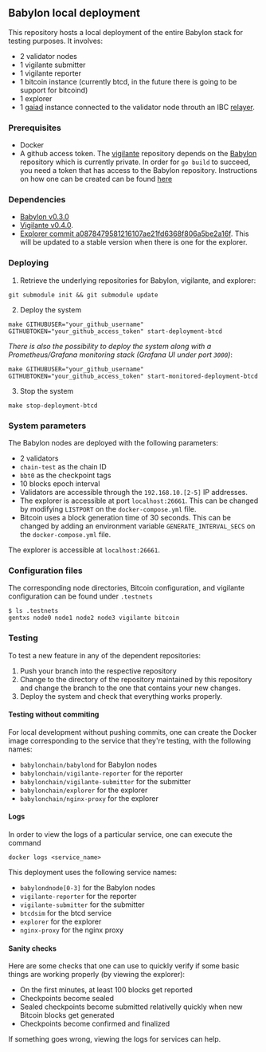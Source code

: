 ## Babylon local deployment

This repository hosts a local deployment of the entire Babylon stack for
testing purposes. It involves:
- 2 validator nodes
- 1 vigilante submitter
- 1 vigilante reporter
- 1 bitcoin instance (currently btcd, in the future there is going to be
  support for bitcoind)
- 1 explorer
- 1 [gaiad](https://github.com/cosmos/gaia) instance connected to the validator
  node throuth an IBC [relayer](https://github.com/cosmos/relayer).

### Prerequisites

- Docker
- A github access token. The [vigilante](https://github.com/babylonchain/vigilante) repository
  depends on the [Babylon](https://github.com/babylonchain/babylon) repository which is currently private.
  In order for `go build` to succeed, you need a token that has access to the
  Babylon repository. Instructions on how one can be created can be found
  [here](https://docs.github.com/en/authentication/keeping-your-account-and-data-secure/creating-a-personal-access-token)

### Dependencies

- [Babylon v0.3.0](https://github.com/babylonchain/babylon/tree/v0.3.0)
- [Vigilante v0.4.0](https://github.com/babylonchain/vigilante/tree/v0.4.0/).
- [Explorer commit a0878479581216107ae21fd6368f806a5be2a16f](https://github.com/babylonchain/babylon-explorer/tree/a0878479581216107ae21fd6368f806a5be2a16f/).
  This will be updated to a stable version when there is one for the explorer.

### Deploying

1. Retrieve the underlying repositories for Babylon, vigilante, and explorer:
```shell
git submodule init && git submodule update
```
2. Deploy the system
```shell
make GITHUBUSER="your_github_username" GITHUBTOKEN="your_github_access_token" start-deployment-btcd
```

*There is also the possibility to deploy the system along with a
Prometheus/Grafana monitoring stack (Grafana UI under port `3000`)*:
```shell
make GITHUBUSER="your_github_username" GITHUBTOKEN="your_github_access_token" start-monitored-deployment-btcd
```
3. Stop the system
```shell
make stop-deployment-btcd
```

### System parameters

The Babylon nodes are deployed with the following parameters:
- 2 validators
- `chain-test` as the chain ID
- `bbt0` as the checkpoint tags
- 10 blocks epoch interval
- Validators are accessible through the `192.168.10.[2-5]` IP addresses.
- The explorer is accessible at port `localhost:26661`. This can be changed by
  modifying `LISTPORT` on the `docker-compose.yml` file.
- Bitcoin uses a block generation time of 30 seconds. This can be changed by
  adding an environment variable `GENERATE_INTERVAL_SECS` on the
  `docker-compose.yml` file.


The explorer is accessible at `localhost:26661`.

### Configuration files

The corresponding node directories, Bitcoin configuration, and
vigilante configuration can be found under `.testnets`
```console
$ ls .testnets
gentxs node0 node1 node2 node3 vigilante bitcoin
```

### Testing

To test a new feature in any of the dependent repositories:
1. Push your branch into the respective repository
2. Change to the directory of the repository maintained by this repository and
   change the branch to the one that contains your new changes.
3. Deploy the system and check that everything works properly.

#### Testing without commiting
For local development without pushing commits,
one can create the Docker image corresponding to the service that they're
testing, with the following names:
- `babylonchain/babylond` for Babylon nodes
- `babylonchain/vigilante-reporter` for the reporter
- `babylonchain/vigilante-submitter` for the submitter
- `babylonchain/explorer` for the explorer
- `babylonchain/nginx-proxy` for the explorer

#### Logs

In order to view the logs of a particular service, one can execute the command
```
docker logs <service_name>
```

This deployment uses the following service names:
- `babylondnode[0-3]` for the Babylon nodes
- `vigilante-reporter` for the reporter
- `vigilante-submitter` for the submitter
- `btcdsim` for the btcd service
- `explorer` for the explorer
- `nginx-proxy` for the nginx proxy

#### Sanity checks

Here are some checks that one can use to quickly verify if some basic things
are working properly (by viewing the explorer):
- On the first minutes, at least 100 blocks get reported
- Checkpoints become sealed
- Sealed checkpoints become submitted relativelly quickly when new Bitcoin
  blocks get generated
- Checkpoints become confirmed and finalized

If something goes wrong, viewing the logs for services can help. 
